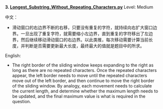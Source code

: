 **3. [Longest_Substring_Without_Repeating_Characters.py](https://github.com/Kelv1nYu/LeetCode_Practices/blob/master/Code/Longest_Substring_Without_Repeating_Characters.py)**      Level: Medium
      

中文：
* 滑动窗口的右边界不断的右移，只要没有重复的字符，就持续向右扩大窗口边界。一旦出现了重复字符，就需要缩小左边界，直到重复的字符移出了左边界，然后继续移动滑动窗口的右边界。以此类推，每次移动需要计算当前长度，并判断是否需要更新最大长度，最终最大的值就是题目中的所求。

English: 
* The right border of the sliding window keeps expanding to the right as long as there are no repeated characters. Once the repeated characters appear, the left border needs to move until the repeated characters move out of the left border, and then continue to move the right border of the sliding window. By analogy, each movement needs to calculate the current length, and determine whether the maximum length needs to be updated, and the final maximum value is what is required in the question.